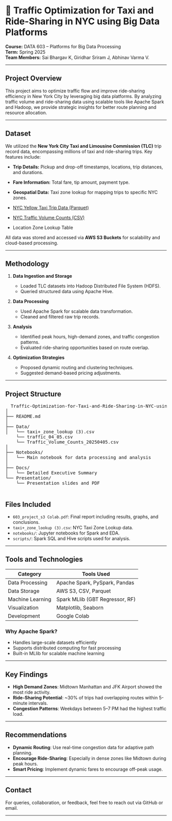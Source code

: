 # 🚖 Traffic Optimization for Taxi and Ride-Sharing in NYC using Big Data Platforms

**Course:** DATA 603 – Platforms for Big Data Processing  
**Term:** Spring 2025  
**Team Members:** Sai Bhargav K, Giridhar Sriram J, Abhinav Varma V.  

---

## Project Overview

This project aims to optimize traffic flow and improve ride-sharing efficiency in New York City by leveraging big data platforms. By analyzing traffic volume and ride-sharing data using scalable tools like Apache Spark and Hadoop, we provide strategic insights for better route planning and resource allocation.

---

## Dataset

We utilized the **New York City Taxi and Limousine Commission (TLC)** trip record data, encompassing millions of taxi and ride-sharing trips. Key features include:

- **Trip Details:** Pickup and drop-off timestamps, locations, trip distances, and durations.
- **Fare Information:** Total fare, tip amount, payment type.
- **Geospatial Data:** Taxi zone lookup for mapping trips to specific NYC zones.


- [NYC Yellow Taxi Trip Data (Parquet)](https://www.nyc.gov/site/tlc/about/tlc-trip-record-data.page)
- [NYC Traffic Volume Counts (CSV)](https://data.cityofnewyork.us/)
- Location Zone Lookup Table

All data was stored and accessed via **AWS S3 Buckets** for scalability and cloud-based processing.

---

## Methodology

1. **Data Ingestion and Storage**
   - Loaded TLC datasets into Hadoop Distributed File System (HDFS).
   - Queried structured data using Apache Hive.

2. **Data Processing**
   - Used Apache Spark for scalable data transformation.
   - Cleaned and filtered raw trip records.

3. **Analysis**
   - Identified peak hours, high-demand zones, and traffic congestion patterns.
   - Evaluated ride-sharing opportunities based on route overlap.

4. **Optimization Strategies**
   - Proposed dynamic routing and clustering techniques.
   - Suggested demand-based pricing adjustments.

---

## Project Structure

<pre>
  Traffic-Optimization-for-Taxi-and-Ride-Sharing-in-NYC-using-Big-Data-Platforms/
│
├── README.md
│
├── Data/
│   └── taxi+_zone_lookup (3).csv
    └── traffic_04_05.csv
    └── Traffic_Volume_Counts_20250405.csv
│
├── Notebooks/
│   └── Main notebook for data processing and analysis
│
├── Docs/
│   └── Detailed Executive Summary
└── Presentation/
    └── Presentation slides and PDF

</pre>

## Files Included

- `603_project_s3 Colab.pdf`: Final report including results, graphs, and conclusions.
- `taxi+_zone_lookup (3).csv`: NYC Taxi Zone Lookup data.
- `notebooks/`: Jupyter notebooks for Spark and EDA.
- `scripts/`: Spark SQL and Hive scripts used for analysis.

---

## Tools and Technologies

| Category           | Tools Used                          |
|--------------------|-------------------------------------|
| Data Processing    | Apache Spark, PySpark, Pandas       |
| Data Storage       | AWS S3, CSV, Parquet                |
| Machine Learning   | Spark MLlib (GBT Regressor, RF)     |
| Visualization      | Matplotlib, Seaborn                 |
| Development        | Google Colab                        |

### Why Apache Spark?
- Handles large-scale datasets efficiently
- Supports distributed computing for fast processing
- Built-in MLlib for scalable machine learning

---
## Key Findings

- **High Demand Zones**: Midtown Manhattan and JFK Airport showed the most ride activity.
- **Ride-Sharing Potential**: ~30% of trips had overlapping routes within 5-minute intervals.
- **Congestion Patterns**: Weekdays between 5–7 PM had the highest traffic load.

---

## Recommendations

- **Dynamic Routing**: Use real-time congestion data for adaptive path planning.
- **Encourage Ride-Sharing**: Especially in dense zones like Midtown during peak hours.
- **Smart Pricing**: Implement dynamic fares to encourage off-peak usage.

---
## Contact

For queries, collaboration, or feedback, feel free to reach out  via GitHub or email.

---
